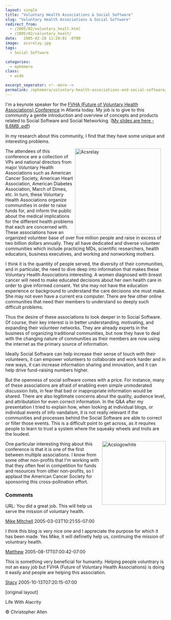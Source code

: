 ```yaml
---
layout: single
title: "Voluntary Health Associations & Social Software"
slug: "Voluntary Health Associations & Social Software"
redirect_from:
  - /2005/02/voluntary_healt.html
  - /2005/02/voluntary_healt/
date:   2005-02-28 11:20:01 -0700
image:  acsrelay.jpg
tags:   
  - Social Software

categories:
  - ephemera
class:
  - wide

excerpt_seperator: <!--more-->
permalink: /ephemera/voluntary-health-associations-and-social-software/
---
```


I'm a keynote speaker for the [FVHA (Future of Voluntary Health Associations) Conference](http://www.nvhainnovations.org/2005/index.htm) in Atlanta today. My job is to give to this community a gentle introduction and overview of concepts and products related to Social Software and Social Networking. ([My slides are here - 6.6MB .pdf](http://web.lifewithalacrity.com/christophera/FVHA_Social_Software_Keynote_Presentation.pdf))

In my research about this community, I find that they have some unique and interesting problems.

<img width="270px" style=" margin-right:15px" align="right"  src="{{ site.url }}{{ site.baseurl }}/assets/images/acsrelay.jpg" alt="Acsrelay"/> The attendees of this conference are a collection of VPs and national directors from major Voluntary Health Associations such as American Cancer Society, American Heart Association, American Diabetes Association, March of Dimes, etc. In turn, these Voluntary Health Associations organize communities in order to raise funds for, and inform the public about the medical implications for the different health problems that each are concerned with. These associations have an organized volunteer base of over five million people and raise in excess of two billion dollars annually. They all have dedicated and diverse volunteer communities which include practicing MDs, scientific researchers, health educators, business executives, and working and nonworking mothers.

I think it is the quantity of people served, the diversity of their communities, and in particular, the need to dive deep into information that makes these Voluntary Health Associations interesting. A women diagnosed with breast cancer will need to make educated decisions about her own health care in order to give informed consent. Yet she may not have the education experience or background to understand the care decisions she must make. She may not even have a current era computer. There are few other online communities that need their members to understand so deeply such difficult problems.

Thus the desire of these associations to look deeper in to Social Software. Of course, their key interest is in better understanding, motivating, and expanding their volunteer networks. They are already experts in the business of organizing traditional communities, but now they have to deal with the changing nature of communities as their members are now using the internet as the primary source of information.

Ideally Social Software can help increase their sense of touch with their volunteers, it can empower volunteers to collaborate and work harder and in new ways, it can increase information sharing and innovation, and it can help drive fund-raising numbers higher.

But the openness of social software comes with a price. For instance, many of these associations are afraid of enabling even simple unmoderated discussion lists, in fear that bad or inappropriate information would be shared. There are also legitimate concerns about the quality, audience level, and attributation for even correct information. In the Q&A after my presentation I tried to explain how, when looking at individual blogs, or individual events of info vandalism, it is not really relevant if the communities and processes behind the Social Software are able to correct or filter those events. This is a difficult point to get across, as it requires people to learn to trust a system where the squeaky wheels and trolls are the loudest.

<img width="200px" align="right"  src="{{ site.url }}{{ site.baseurl }}/assets/images/acslogowhite.gif" alt="Acslogowhite"/> One particular interesting thing about this conference is that it is one of the first between multiple associations. I know from some other non-profits that I'm working with that they often feel in competition for funds and resources from other non-profits, so I applaud the American Cancer Society for sponsoring this cross-pollination effort.

### Comments

URL: You did a great job. This will help us serve the mission of voluntary health.

[Mike Mitchell](#) 2005-03-03T10:21:55-07:00

I think this blog is very nice one and I appreciate the purpose for which it has been made. Yes Mike, it will definetly help us, continuing the mission of voluntrary health.

[Matthew](http://www.safemeds.com) 2005-08-17T07:00:42-07:00

This is something very beneficial for humanity. Helping people voluntrary is not an easy job but FVHA (Future of Voluntary Health Associations) is doing it easily and people are helping this association.

[Stacy](http://www.safehealthdirect.com) 2005-10-13T07:20:15-07:00

[original layout]

<!-- [Social Software](/tags/social-software/) [Web/Tech](/tags/web/tech/) [Weblogs](/tags/weblogs/) [Wiki](/tags/wiki/) [social software](/tags/social-software/) [social networks](/tags/social-networks/) [voluntary health associations](/tags/voluntary-health-associations/) [conference](/tags/conference/) [american cancer society.](/tags/american-cancer-society./) -->

Life With Alacrity

© Christopher Allen